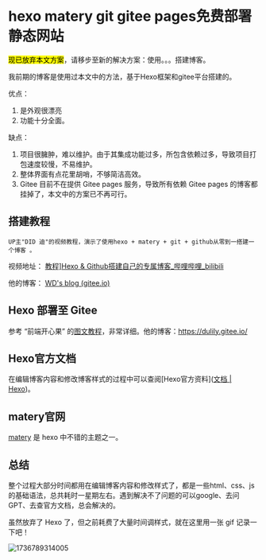 # hexo matery git gitee pages免费部署静态网站

<mark>现已放弃本文方案</mark>，请移步至新的解决方案：使用。。。搭建博客。

我前期的博客是使用过本文中的方法，基于Hexo框架和gitee平台搭建的。

优点：

1. 是外观很漂亮
2. 功能十分全面。

缺点：

1. 项目很臃肿，难以维护。由于其集成功能过多，所包含依赖过多，导致项目打包速度较慢，不易维护。
2. 整体界面有点花里胡哨，不够简洁高效。
3. Gitee 目前不在提供 Gitee pages 服务，导致所有依赖 Gitee pages 的博客都挂掉了，本文中的方案已不再可行。

## 搭建教程

```
UP主"DID 迪"的视频教程，演示了使用hexo + matery + git + github从零到一搭建一个博客 。
```


视频地址： [教程\]Hexo & Github搭建自己的专属博客_哔哩哔哩_bilibili](https://www.bilibili.com/video/BV1Eg41157tL/?spm_id_from=333.999.top_right_bar_window_history.content.click&vd_source=866132c04f0a5e79ea65e139473f969c)

他的博客： [WD's blog (gitee.io)](https://did321.gitee.io/)

## Hexo 部署至 Gitee

参考 “前端开心果” 的[图文教程](https://blog.csdn.net/qq_38157825/article/details/112783631)，非常详细。他的博客：https://dulily.gitee.io/

## Hexo官方文档

在编辑博客内容和修改博客样式的过程中可以查阅[Hexo官方资料]([文档 | Hexo](https://hexo.io/zh-cn/docs/))。

## matery官网

[matery](https://github.com/blinkfox/hexo-theme-matery) 是 hexo 中不错的主题之一。

## 总结

整个过程大部分时间都用在编辑博客内容和修改样式了，都是一些html、css、js 的基础语法，总共耗时一星期左右。遇到解决不了问题的可以google、去问GPT、去查官方文档，总会解决的。

虽然放弃了 Hexo 了，但之前耗费了大量时间调样式，就在这里用一张 gif 记录一下吧！

![1736789314005](images/hexomaterygitgiteepages免费部署静态网站/1736789314005.png)
